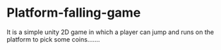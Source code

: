 # Platform-falling-game
It is a simple unity 2D game in which a player can jump and runs on the platform to pick some coins.......
